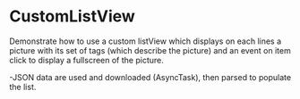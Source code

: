 CustomListView
==============

Demonstrate how to use a custom listView which displays on each lines a picture with its set of tags (which describe the picture) and an event on item click to display a fullscreen of the picture.

-JSON data are used and downloaded (AsyncTask), then parsed to populate the list.
